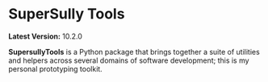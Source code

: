 SuperSully Tools
================

**Latest Version:** 10.2.0

**SupersullyTools** is a Python package that brings together a suite of utilities and helpers across several domains of
software development; this is my personal prototyping toolkit.
